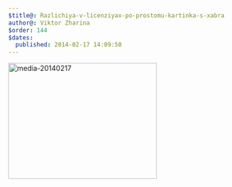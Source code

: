 ```yaml
---
$title@: Razlichiya-v-licenziyax-po-prostomu-kartinka-s-xabra
author@: Viktor Zharina
$order: 144
$dates:
  published: 2014-02-17 14:09:50
---
```

<a href="http://viktor.zharina.info/wp-content/uploads/2014/02/media-20140217.png"><img src="http://viktor.zharina.info/wp-content/uploads/2014/02/media-20140217-300x235.png" alt="media-20140217" width="300" height="235" class="aligncenter size-medium wp-image-1379" /></a>